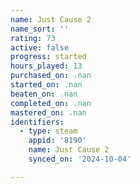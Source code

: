 ```yaml
---
name: Just Cause 2
name_sort: ''
rating: 73
active: false
progress: started
hours_played: 13
purchased_on: .nan
started_on: .nan
beaten_on: .nan
completed_on: .nan
mastered_on: .nan
identifiers:
  - type: steam
    appid: '8190'
    name: Just Cause 2
    synced_on: '2024-10-04'

---
```

